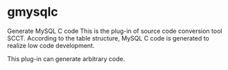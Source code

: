 # gmysqlc
Generate MySQL C code
This is the plug-in of source code conversion tool SCCT. According to the table structure, MySQL C code is generated to realize low code development.

This plug-in can generate arbitrary code.
